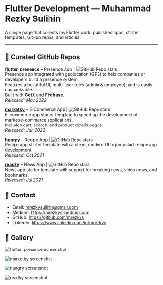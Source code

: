 # Flutter Development — Muhammad Rezky Sulihin

A single page that collects my Flutter work: published apps, starter templates, GitHub repos, and articles.

---

## 🧰 Curated GitHub Repos

**[flutter_presence](https://github.com/mrezkys/flutter_presence)** – Presence App | ![GitHub Repo stars](https://img.shields.io/github/stars/mrezkys/flutter_presence?style=flat-square)  
Presence app integrated with geolocation (GPS) to help companies or developers build a presence system.  
Features a beautiful UI, multi-user roles (admin & employee), and is easily customizable.  
Built with **GetX** and **Firebase**.  
*Released: May 2022*

**[marketky](https://github.com/mrezkys/marketky)** – E-Commerce App | ![GitHub Repo stars](https://img.shields.io/github/stars/mrezkys/marketky?style=flat-square)  
E-commerce app starter template to speed up the development of market/e-commerce applications.  
Includes cart, search, and product details pages.  
*Released: Jan 2022*

**[hungry](https://github.com/mrezkys/hungry)** – Recipe App | ![GitHub Repo stars](https://img.shields.io/github/stars/mrezkys/hungry?style=flat-square)  
Recipe app starter template with a clean, modern UI to jumpstart recipe app development.  
*Released: Oct 2021*

**[readky](https://github.com/mrezkys/readky)** – News App | ![GitHub Repo stars](https://img.shields.io/github/stars/mrezkys/readky?style=flat-square)  
News app starter template with support for breaking news, video news, and bookmarks.  
*Released: Jul 2021*

## 🤝 Contact
- Email: mrezkysulihin@gmail.com
- Medium: https://mrezkys.medium.com
- GitHub: https://github.com/mrezkys
- LinkedIn: https://www.linkedin.com/in/mrezkys

## 📸 Gallery

![flutter_presence screenshot](https://github.com/mrezkys/flutter_presence/blob/main/demo/details.jpg)

![marketky screenshot](https://github.com/mrezkys/marketky/blob/main/demo/details.jpg)

![hungry screenshot](https://github.com/mrezkys/hungry/blob/main/demo/details.jpg)

![readky screenshot](https://github.com/mrezkys/readky/raw/main/demo/details.jpg)
